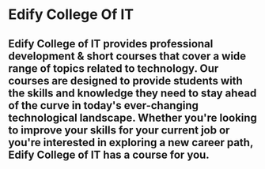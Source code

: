 # Edify College Of IT
## Edify College of IT provides professional development & short courses that cover a wide range of topics related to technology. Our courses are designed to provide students with the skills and knowledge they need to stay ahead of the curve in today's ever-changing technological landscape. Whether you're looking to improve your skills for your current job or you're interested in exploring a new career path, Edify College of IT has a course for you.
